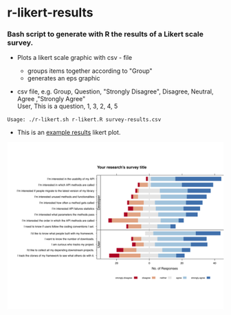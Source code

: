 r-likert-results
================

### Bash script to generate with R the results of a Likert scale survey. ###


* Plots a likert scale graphic with csv - file
	- groups items together according to "Group"
	- generates an eps graphic
	
* csv file, e.g.
	Group, Question, "Strongly Disagree", Disagree, Neutral, Agree ,"Strongly Agree"  
	User, This is a question, 1, 3, 2, 4, 5

<pre><code>Usage: ./r-likert.sh r-likert.R survey-results.csv</code></pre>

* This is an [example results](https://github.com/hannic/r-likert-results/blob/master/script/test.png/ "Example") likert plot. 

![Alt Example](https://github.com/hannic/r-likert-results/blob/master/script/test.png "Likert scale")


